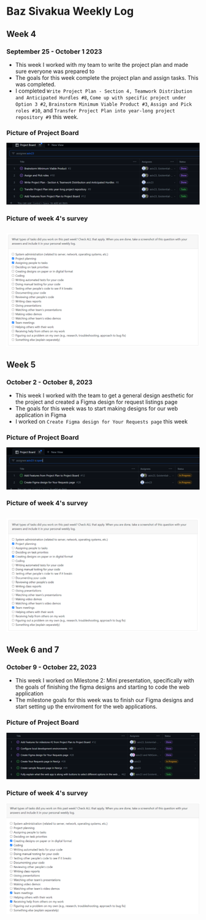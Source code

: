 # Baz Sivakua Weekly Log
## Week 4
### September 25 - October 1 2023
- This week I worked with my team to write the project plan and made sure everyone was prepared to 
- The goals for this week complete the project plan and assign tasks. This was completed.
- I completed `Write Project Plan - Section 4, Teamwork Distribution and Anticipated Hurdles #8`, `Come up with specific project under Option 3 #2`, `Brainstorm Minimum Viable Product #3`, `Assign and Pick roles #10`, and `Transfer Project Plan into year-long project repository #9` this week.

### Picture of Project Board
![Screenshot of week 4 project board tasks](img/baz-sivakua/baz-tasks-week4.png)

### Picture of week 4's survey
![Screenshot of week 4 team evaluation](img/baz-sivakua/baz-survey-week4.png)
---

## Week 5
### October 2 - October 8, 2023
- This week I worked with the team to get a general design aesthetic for the project and created a Figma design for request listings page
- The goals for this week was to start making designs for our web application in Figma
- I worked on `Create Figma design for Your Requests page` this week

### Picture of Project Board
![Screenshot of week 4 project board tasks](img/baz-sivakua/baz-tasks-week5.png)

### Picture of week 4's survey
![Screenshot of week 4 team evaluation](img/baz-sivakua/baz-survey-week5.png)
---

## Week 6 and 7
### October 9 - October 22, 2023
- This week I worked on Milestone 2: Mini presentation, specifically with the goals of finishing the figma designs and starting to code the web application
- The milestone goals for this week was to finish our Figma designs and start setting up the enviroment for the web applications.

### Picture of Project Board
![Screenshot of week 4 project board tasks](img/baz-sivakua/baz-tasks-week7.png)

### Picture of week 4's survey
![Screenshot of week 4 team evaluation](img/baz-sivakua/baz-survey-week7.png)
